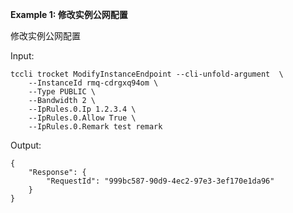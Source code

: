 **Example 1: 修改实例公网配置**

修改实例公网配置

Input: 

```
tccli trocket ModifyInstanceEndpoint --cli-unfold-argument  \
    --InstanceId rmq-cdrgxq94om \
    --Type PUBLIC \
    --Bandwidth 2 \
    --IpRules.0.Ip 1.2.3.4 \
    --IpRules.0.Allow True \
    --IpRules.0.Remark test remark
```

Output: 
```
{
    "Response": {
        "RequestId": "999bc587-90d9-4ec2-97e3-3ef170e1da96"
    }
}
```


